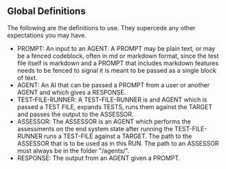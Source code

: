 ## Global Definitions

The following are the definitions to use.  They supercede any other expectations you may have.

- PROMPT: An input to an AGENT. A PROMPT may be plain text, or may be a fenced codeblock, often in md or markdown format, since the test file itself is markdown and a PROMPT that
includes markdown features needs to be fenced to signal it is meant to be passed
as a single block of text. 
- AGENT: An AI that can be passed a PROMPT from a user or another AGENT and which gives a RESPONSE.
- TEST-FILE-RUNNER: A TEST-FILE-RUNNER is and AGENT which is passed a TEST FILE, expands TESTS, runs them against the TARGET and passes the output to the ASSESSOR.  
- ASSESSOR: The ASSESSOR is an AGENT which performs the assessments on the end system state after running the TEST-FILE-RUNNER runs a TEST-FILE against a TARGET. The path to the ASSESSOR that is to be used as in this RUN.  The path to an ASSESSOR must always be in the folder "/agents/". 
- RESPONSE: The output from an AGENT given a PROMPT.